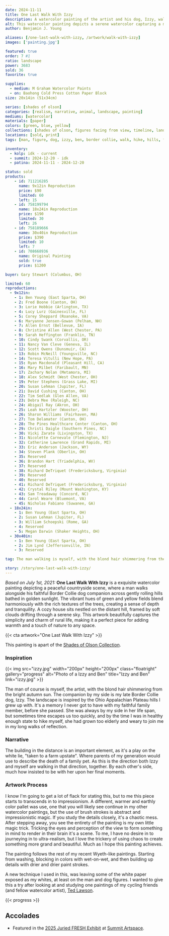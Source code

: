 ```yaml
---
date: 2024-11-11
title: One Last Walk With Izzy
description: A watercolor painting of the artist and his dog, Izzy, walking across the rolling hills of Appalachia Ohio.
alt: This watercolor painting depicts a serene watercolor capturing a man and a Border Collie dog strolling through rolling hills, evoking the peaceful charm of the countryside.
author: Benjamin J. Young

aliases: [/one-last-walk-with-izzy, /artwork/walk-with-izzy]
images: ['painting.jpg']

featured: true
order: 7 #1
ratio: landscape
power: 3683
sold: 36
favorite: true

supplies:
  - medium: M Graham Watercolor Paints
  - on: Baohong Cold Press Cotton Paper Block
size: 20x14in (51x34cm)

series: [shades of olson]
categories: [realism, narrative, animal, landscape, painting]
mediums: [watercolor]
materials: [paper]
colors: [green, blue, yellow]
collections: [shades of olson, figures facing from view, timeline, landscapes, animals]
locations: [sold, print]
tags: [man, figure, dog, izzy, ben, border collie, walk, hike, hills, forrest, house, sky, field, outdoors, autumn, rustic, serene, appalachia, east sparta, ohio]

inventory:
  - kolp: idk - current
  - summit: 2024-12-20 - idk
  - patina: 2024-11-11 - 2024-12-20

status: sold
products:
    - id: 711216285
      name: 9x12in Reproduction
      price: $90
      limited: 60
      left: 15
    - id: 758199794
      name: 18x24in Reproduction
      price: $190
      limited: 30
      left: 26
    - id: 758189666
      name: 30x40in Reproduction
      price: $390
      limited: 10
      left: 7
    - id: 708668936
      name: Original Painting
      sold: true
      price: $1200

buyer: Gary Stewart (Columbus, OH)

limited: 60
reproductions:
  - 9x12in:
    - 1: Ben Young (East Sparta, OH)
    - 2: Fred Boone (Canton, OH)
    - 3: Lorie Hobbie (Arlington, TX)
    - 4: Lucy Lurz (Gainesville, FL)
    - 5: Corey Sheppard (Roanoke, VA)
    - 6: Maryanne Jensen-Gowan (Pelham, NH)
    - 7: Allen Ernst (Bellevue, IA)
    - 8: Christine Allen (West Chester, PA)
    - 9: Sarah Heffington (Franklin, TN)
    - 10: Cindy Swank (Corvallis, OR)
    - 11: Nancy Van Cleve (Geneva, IL)
    - 12: Scott Owens (Dunsmuir, CA)
    - 13: Robin McNeill (Youngsville, NC)
    - 14: Teresa Vitulli (New Hope, PA)
    - 15: Ryan Macdonald (Pleasant Hill, CA)
    - 16: Mary Milbet (Faribault, MN)
    - 17: Zachary Nolan (Metamora, MI)
    - 18: Alex Schmidt (West Chester, OH)
    - 19: Peter Stephens (Grass Lake, MI)
    - 20: Susan Lehman (Jupiter, FL)
    - 21: David Cushing (Canton, OH)
    - 22: Tim Sedlak (Glen Allen, VA)
    - 23: Debra Mee (Raleigh, NC)
    - 24: Abigail Ray (Akron, OH)
    - 25: Leah Hartzler (Wooster, OH)
    - 26: Sharon Williams (Fairhaven, MA)
    - 27: Tom Delamater (Canton, OH)
    - 28: The Pines Healthcare Center (Canton, OH)
    - 29: Christi Daigle (Southern Pines, NC)
    - 30: Vicki Zarate (Livingston, TX)
    - 31: Nicolette Carnevale (Flemington, NJ)
    - 32: Catherine Lawrence (Grand Rapids, MI)
    - 33: Eric Anderson (Jackson, WY)
    - 34: Steven Plank (Oberlin, OH)
    - 35: Reserved
    - 36: Brandon Hart (Triadelphia, WV)
    - 37: Reserved
    - 38: Richard DeTriquet (Fredericksburg, Virginia)
    - 39: Reserved
    - 40: Reserved
    - 41: Richard DeTriquet (Fredericksburg, Virginia)
    - 42: Crystal Riley (Mount Washington, KY)
    - 43: Sam Treadaway (Concord, NC)
    - 44: Carol Weare (Bluemont, VA)
    - 45: Nicholas Fabiano (Suwanee, GA)
  - 18x24in:
    - 1: Ben Young (East Sparta, OH)
    - 2: Susan Lehman (Jupiter, FL)
    - 3: William Schoepski (Rome, GA)
    - 4: Reserved
    - 5: Megan Darwin (Shaker Heights, OH)
  - 30x40in:
    - 1: Ben Young (East Sparta, OH)
    - 2: Jim Lynd (Jeffersonville, IN)
    - 3: Reserved

tag: The man walking is myself, with the blond hair shimmering from the bright autumn sun. The companion by my side is my late Border Collie dog, Izzy. The landscape is inspired by the Ohio Appalachian Plateau hills I grew up with. It's a memory I never got to have with my faithful family member, before she passed. She was always by my side in her life span, but sometimes time escapes us too quickly, and by the time I was in healthy enough state to hike myself, she had grown too elderly and weary to join me in my long walks of reflection.

story: /story/one-last-walk-with-izzy/
---
```


_Based on July 1st, 2021:_ **One Last Walk With Izzy** is a exquisite watercolor painting depicting a peaceful countryside scene, where a man walks alongside his faithful Border Collie dog companion across gently rolling hills bathed in golden sunlight. The vibrant hues of green and yellow fields blend harmoniously with the rich textures of the trees, creating a sense of depth and tranquility. A cozy house sits nestled on the distant hill, framed by soft clouds drifting through a serene sky. This artwork beautifully captures the simplicity and charm of rural life, making it a perfect piece for adding warmth and a touch of nature to any space.

<!--more-->

{{< cta artwork="One Last Walk With Izzy" >}}

This painting is apart of the [Shades of Olson Collection](/collections/shades-of-olson).

### Inspiration ###

{{< img src="izzy.jpg" width="200px" height="200px" class="floatright" gallery="progress" alt="Photo of a Izzy and Ben" title="Izzy and Ben" link="izzy.jpg" >}}

The man of course is myself, the artist, with the blond hair shimmering from the bright autumn sun. The companion by my side is my late Border Collie dog, Izzy. The landscape is inspired by the Ohio Appalachian Plateau hills I grew up with. It's a memory I never got to have with my faithful family member, before she passed. She was always by my side in her life span, but sometimes time escapes us too quickly, and by the time I was in healthy enough state to hike myself, she had grown too elderly and weary to join me in my long walks of reflection.

### Narrative ###

The building in the distance is an important element, as it's a play on the white lie, "taken to a farm upstate". Where parents of my generation would use to describe the death of a family pet. As this is the direction both Izzy and myself are walking in that direction, together. By each other's side, much how insisted to be with her upon her final moments.

### Artwork Process ###

I know I'm going to get a lot of flack for stating this, but to me this piece starts to transcends in to impressionism. A different, warmer and earthly color pallet was use, one that you will likely see continue in my other watercolor paintings, but the use of brush strokes is abstract and impressionistic magic. If you study the details closely, it's a chaotic mess. After stepping away, you see the entirety of the painting is my own little magic trick. Tricking the eyes and perception of the view to form something in mind to render in their brain it's a scene. To me, I have no desire in to journeying in to ultra-realism, but I love the trickery of using chaos to create something more grand and beautiful. Much as I hope this painting achieves.

The painting follows the rest of my recent Wyeth-like paintings. Starting from washing, blocking in colors with wet-on-wet, and then building up details with drier and drier paint strokes.

A new technique I used in this, was leaving some of the white paper exposed as my whites, at least on the man and dog figures. I wanted to give this a try after looking at and studying one paintings of my cycling friends (and fellow watercolor artist), [Ted Lawson](https://tedlawsonartist.com).

{{< progress >}}

## Accolades ##

* Featured in the [2025 Juried FRESH Exhibit](https://www.summitartspace.org/fresh-2025/) at [Summit Artspace](https://www.summitartspace.org).
